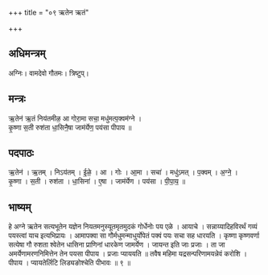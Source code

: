 +++
title = "०९ ऋतेन ऋतं"

+++
## अधिमन्त्रम्
अग्निः। वामदेवो गौतमः। त्रिष्टुप्।

## मन्त्रः
ऋ॒तेन॑ ऋ॒तं निय॑तमीळ॒ आ गोरा॒मा सचा॒ मधु॑मत्प॒क्वम॑ग्ने ।  
कृ॒ष्णा स॒ती रुश॑ता धा॒सिनै॒षा जाम॑र्येण॒ पय॑सा पीपाय ॥

## पदपाठः
ऋ॒तेन॑ । ऋ॒तम् । निऽय॑तम् । ई॒ळे॒ । आ । गोः । आ॒मा । सचा॑ । मधु॑ऽमत् । प॒क्वम् । अ॒ग्ने॒ ।  
कृ॒ष्णा । स॒ती । रुश॑ता । धा॒सिना॑ । ए॒षा । जाम॑र्येण । पय॑सा । पी॒पा॒य॒ ॥

## भाष्यम्
हे अग्ने ऋतेन सत्यभूतेन यज्ञेन नियतमनुस्यूतमृतमुदकं गोर्धेनोः पय एळे । आयाचे । सन्नाय्यादिहविरर्थं गव्यं पयस्त्वां याच इत्यभिप्रायः । आमापक्वा सा गौर्मधुमन्माधुर्योपेतं पक्वं पयः सचा सह धारयति । कृष्णा कृष्णवर्णा सत्येषा गौ रुशता श्वेतेन धासिना प्राणिनां धारकेण जामर्येण । जायन्त इति जाः प्रजाः । ता जा अमर्येणामरणनिमित्तेन तेन पयसा पीपाय । प्रजाः प्याययति ॥ तवैष महिमा यद्रसन्परिणामयन्नेवं करोशि । पीपाय । प्यायतेर्लिटि लिड्यङोश्चेति पीभावः ॥ ९ ॥